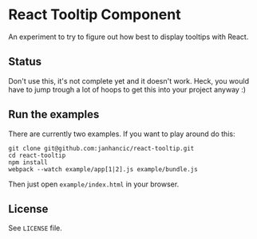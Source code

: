 # React Tooltip Component

An experiment to try to figure out how best to display tooltips with React.

## Status

Don't use this, it's not complete yet and it doesn't work. Heck, you would have to jump trough a lot of hoops to get 
 this into your project anyway :)

## Run the examples

There are currently two examples. If you want to play around do this:

```shell
git clone git@github.com:janhancic/react-tooltip.git
cd react-tooltip
npm install
webpack --watch example/app[1|2].js example/bundle.js
```

Then just open `example/index.html` in your browser.

## License
See `LICENSE` file.
